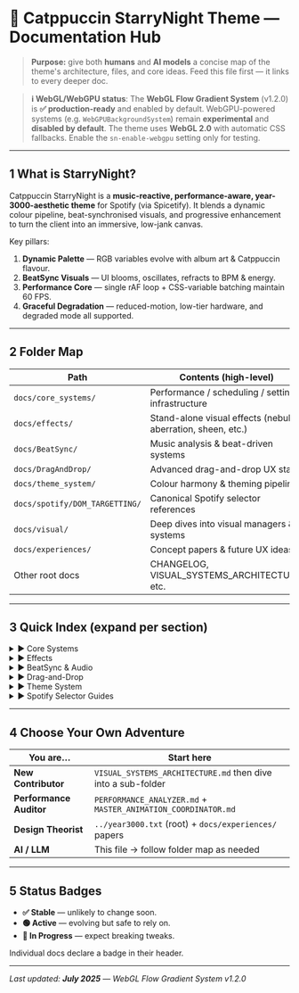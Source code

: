 # 🌌 **Catppuccin StarryNight Theme — Documentation Hub**

> **Purpose:** give both **humans** and **AI models** a concise map of the theme's architecture, files, and core ideas. Feed this file first — it links to every deeper doc.

> **ℹ️ WebGL/WebGPU status**: The **WebGL Flow Gradient System** (v1.2.0) is **✅ production-ready** and enabled by default.
> WebGPU-powered systems (e.g. `WebGPUBackgroundSystem`) remain **experimental** and **disabled by default**.
> The theme uses **WebGL 2.0** with automatic CSS fallbacks. Enable the `sn-enable-webgpu` setting only for testing.

---

## 1 What is StarryNight?

Catppuccin StarryNight is a **music-reactive, performance-aware, year-3000-aesthetic theme** for Spotify (via Spicetify). It blends a dynamic colour pipeline, beat-synchronised visuals, and progressive enhancement to turn the client into an immersive, low-jank canvas.

Key pillars:

1. **Dynamic Palette** — RGB variables evolve with album art & Catppuccin flavour.
2. **BeatSync Visuals** — UI blooms, oscillates, refracts to BPM & energy.
3. **Performance Core** — single rAF loop + CSS-variable batching maintain 60 FPS.
4. **Graceful Degradation** — reduced-motion, low-tier hardware, and degraded mode all supported.

---

## 2 Folder Map

| Path                           | Contents (high-level)                                        |
| ------------------------------ | ------------------------------------------------------------ |
| `docs/core_systems/`           | Performance / scheduling / settings infrastructure           |
| `docs/effects/`                | Stand-alone visual effects (nebula, aberration, sheen, etc.) |
| `docs/BeatSync/`               | Music analysis & beat-driven systems                         |
| `docs/DragAndDrop/`            | Advanced drag-and-drop UX stack                              |
| `docs/theme_system/`           | Colour harmony & theming pipeline                            |
| `docs/spotify/DOM_TARGETTING/` | Canonical Spotify selector references                        |
| `docs/visual/`                 | Deep dives into visual managers & systems                    |
| `docs/experiences/`            | Concept papers & future UX ideas                             |
| Other root docs                | CHANGELOG, VISUAL_SYSTEMS_ARCHITECTURE, etc.                 |

---

## 3 Quick Index (expand per section)

<details>
<summary>▶ Core Systems</summary>

| Document                          | Topics                                      |
| --------------------------------- | ------------------------------------------- |
| `CSS_VARIABLE_BATCHER.md`         | Batched `style.setProperty()`; perf metrics |
| `PERFORMANCE_ANALYZER.md`         | FPS & health telemetry; quality gating      |
| `MASTER_ANIMATION_COORDINATOR.md` | Central rAF loop; priority scheduling       |
| `DEVICE_CAPABILITY_DETECTOR.md`   | Hardware profiling & quality tiers          |
| `SETTINGS_SYSTEM.md`              | Validation, persistence, React wrapper      |
| `TIMER_CONSOLIDATION_SYSTEM.md`   | setInterval funnel & budgeting              |
| `EVENT_BUS.md`                    | Lightweight pub/sub utility                 |
| `USER_HISTORY_STORE.md`           | Tracks seen genres for discovery cues       |

</details>

<details>
<summary>▶ Effects</summary>

- `ABERRATION_CANVAS.md` — chromatic RGB-split overlay.
- `PRISMATIC_SCROLL_SHEEN.md` — hue-shift linked to scroll.
- `Data_Glyph_System.md` — adaptive glyph dots on tracks/cards.
- `DIMENSIONAL_NEXUS_SYSTEM.md` — navigation-field warp & meditation states.
- `Predictive_Behavior_Systems.md` — anticipatory glows & behavioural prediction.
- `webgl-gradient-integration.md` — **✅** WebGL flow gradient with wave stack & skew transforms.

</details>

<details>
<summary>▶ BeatSync & Audio</summary>

- `BEATSYNC_IMPLEMENTATION.md` — kinetic-verb blueprint.
- `BMP_HARMONY_ENGINE.md` — intelligent BPM & harmony engine.
- `ENHANCED_BPM_IMPLEMENTATION.md` — Cat-Jam-style tempo refinement.

</details>

<details>
<summary>▶ Drag-and-Drop</summary>

- `DRAG_AND_DROP_OVERVIEW.md` — architecture & roadmap.
- `DRAG_CARTOGRAPHER.md` — selector logging utility.
- `ENHANCED_DRAG_PREVIEW.md` — hi-DPI canvas drag ghost.
- `QUICK_ADD_RADIAL_MENU.md` — MRU radial & sidebar clone overlay.

</details>

<details>
<summary>▶ Theme System</summary>

- `COLOR_HARMONY_ENGINE.md` — RGB pipeline & dynamic extraction.
- `LERP_SMOOTHING_INTEGRATION.md` — colour easing mathematics.
- `NEBULA_VISUAL_SYSTEM.md` — atmospheric glow stack (CSS + WebGPU).

</details>

<details>
<summary>▶ Spotify Selector Guides</summary>

- `mainView_DOM.md`, `navbar_DOM.md`, `nowPlaying_DOM.md`, `rightSidebar_DOM.md` — stable selector cheat-sheets.

</details>

---

## 4 Choose Your Own Adventure

| You are…                | Start here                                                    |
| ----------------------- | ------------------------------------------------------------- |
| **New Contributor**     | `VISUAL_SYSTEMS_ARCHITECTURE.md` then dive into a sub-folder  |
| **Performance Auditor** | `PERFORMANCE_ANALYZER.md` + `MASTER_ANIMATION_COORDINATOR.md` |
| **Design Theorist**     | `../year3000.txt` (root) + `docs/experiences/` papers         |
| **AI / LLM**            | This file → follow folder map as needed                       |

---

## 5 Status Badges

- **✅ Stable** — unlikely to change soon.
- **🟢 Active** — evolving but safe to rely on.
- **🚧 In Progress** — expect breaking tweaks.

Individual docs declare a badge in their header.

---

_Last updated: **July 2025** — WebGL Flow Gradient System v1.2.0_

